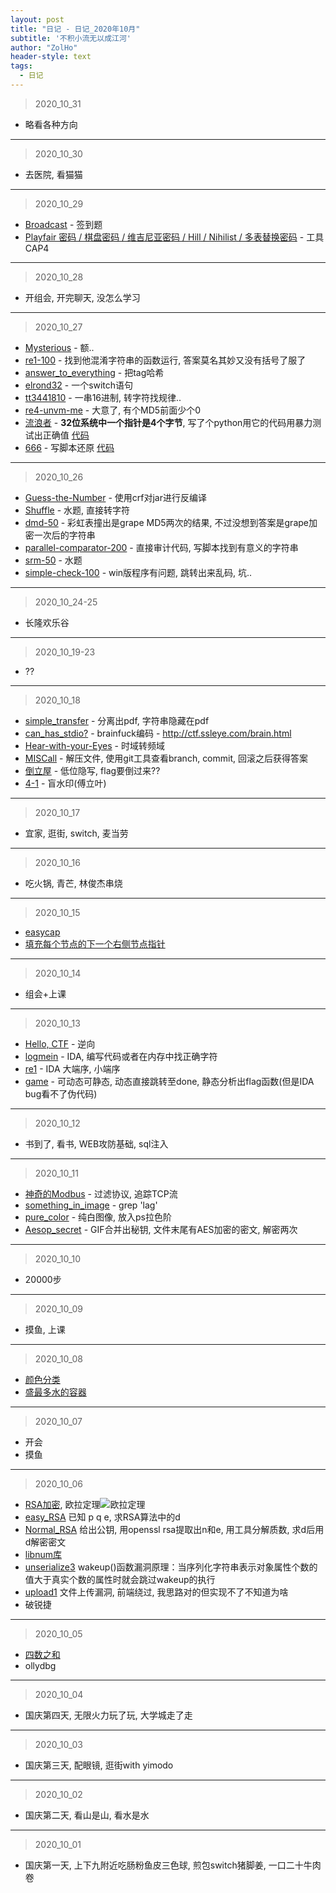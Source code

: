 ```yaml
---
layout: post
title: "日记 - 日记_2020年10月"
subtitle: '不积小流无以成江河'
author: "ZolHo"
header-style: text
tags:
  - 日记
---
```


> 2020_10_31

- 略看各种方向

---

> 2020_10_30

- 去医院, 看猫猫

---

> 2020_10_29

- [Broadcast](https://adworld.xctf.org.cn/task/answer?type=crypto&number=5&grade=1&id=5522&page=1) - 签到题
- [Playfair 密码 / 棋盘密码 / 维吉尼亚密码 / Hill / Nihilist / 多表替换密码](https://ctf-wiki.github.io/ctf-wiki/crypto/classical/polyalphabetic-zh/) - 工具CAP4

---

> 2020_10_28

- 开组会, 开完聊天, 没怎么学习

---

> 2020_10_27

- [Mysterious](https://adworld.xctf.org.cn/task/answer?type=reverse&number=4&grade=1&id=5480&page=1) - 额..
- [re1-100](https://adworld.xctf.org.cn/task/answer?type=reverse&number=4&grade=1&id=4720&page=1) - 找到他混淆字符串的函数运行, 答案莫名其妙又没有括号了服了
- [answer_to_everything](https://adworld.xctf.org.cn/task/answer?type=reverse&number=4&grade=1&id=5511&page=1) - 把tag哈希
- [elrond32](https://adworld.xctf.org.cn/task/answer?type=reverse&number=4&grade=1&id=4750&page=1) - 一个switch语句
- [tt3441810](https://adworld.xctf.org.cn/task/answer?type=reverse&number=4&grade=1&id=4751&page=1) - 一串16进制, 转字符找规律..
- [re4-unvm-me](https://adworld.xctf.org.cn/task/answer?type=reverse&number=4&grade=1&id=5033&page=1) - 大意了, 有个MD5前面少个0
- [流浪者](https://adworld.xctf.org.cn/task/answer?type=reverse&number=4&grade=1&id=5570&page=2) - **32位系统中一个指针是4个字节**, 写了个python用它的代码用暴力测试出正确值 [代码](https://github.com/ZolHo/AlgoProgramming/blob/master/XCTF/%E6%B5%81%E6%B5%AA%E8%80%85.py)
- [666](https://adworld.xctf.org.cn/task/answer?type=reverse&number=4&grade=1&id=5573&page=2) - 写脚本还原 [代码](https://github.com/ZolHo/AlgoProgramming/blob/master/XCTF/666.py)

---

> 2020_10_26

- [Guess-the-Number](https://adworld.xctf.org.cn/task/answer?type=reverse&number=4&grade=1&id=4908&page=1) - 使用crf对jar进行反编译
- [Shuffle](https://adworld.xctf.org.cn/task/answer?type=reverse&number=4&grade=1&id=4942&page=1) - 水题, 直接转字符
- [dmd-50](https://adworld.xctf.org.cn/task/answer?type=reverse&number=4&grade=1&id=4959&page=1) - 彩虹表撞出是grape MD5两次的结果, 不过没想到答案是grape加密一次后的字符串
- [parallel-comparator-200](https://adworld.xctf.org.cn/task/answer?type=reverse&number=4&grade=1&id=4706&page=1) - 直接审计代码, 写脚本找到有意义的字符串
- [srm-50](https://adworld.xctf.org.cn/task/answer?type=reverse&number=4&grade=1&id=4963&page=1) - 水题
- [simple-check-100](https://adworld.xctf.org.cn/task/answer?type=reverse&number=4&grade=1&id=4709&page=1) - win版程序有问题, 跳转出来乱码, 坑..

---

> 2020_10_24-25

- 长隆欢乐谷

---

> 2020_10_19-23

- ??

---

> 2020_10_18

- [simple_transfer](https://adworld.xctf.org.cn/task/answer?type=misc&number=1&grade=1&id=4741&page=1) - 分离出pdf, 字符串隐藏在pdf
- [can_has_stdio?](https://adworld.xctf.org.cn/task/answer?type=misc&number=1&grade=1&id=4754&page=1) - brainfuck编码 - http://ctf.ssleye.com/brain.html
- [Hear-with-your-Eyes](https://adworld.xctf.org.cn/task/answer?type=misc&number=1&grade=1&id=4904&page=2) - 时域转频域
- [MISCall](https://adworld.xctf.org.cn/task/answer?type=misc&number=1&grade=1&id=4937&page=2) - 解压文件, 使用git工具查看branch, commit, 回滚之后获得答案
- [倒立屋](https://adworld.xctf.org.cn/task/answer?type=misc&number=1&grade=1&id=5494&page=2) - 低位隐写, flag要倒过来??
- [4-1](https://adworld.xctf.org.cn/task/answer?type=misc&number=1&grade=1&id=4842&page=2) - 盲水印(傅立叶)

---

> 2020_10_17

- 宜家, 逛街, switch, 麦当劳

---

> 2020_10_16

- 吃火锅, 青芒, 林俊杰串烧

---

> 2020_10_15

- [easycap](https://adworld.xctf.org.cn/task/answer?type=misc&number=1&grade=1&id=4872&page=1)
- [填充每个节点的下一个右侧节点指针](https://leetcode-cn.com/problems/populating-next-right-pointers-in-each-node/)

---

> 2020_10_14

- 组会+上课

---

> 2020_10_13

- [Hello, CTF](https://adworld.xctf.org.cn/task/answer?type=reverse&number=4&grade=0&id=5075&page=1) - 逆向
- [logmein](https://adworld.xctf.org.cn/task/answer?type=reverse&number=4&grade=0&id=5078&page=1) - IDA, 编写代码或者在内存中找正确字符
- [re1](https://adworld.xctf.org.cn/task/answer?type=reverse&number=4&grade=0&id=5073&page=1) - IDA 大端序, 小端序
- [game](https://adworld.xctf.org.cn/task/answer?type=reverse&number=4&grade=0&id=5074&page=1) - 可动态可静态, 动态直接跳转至done, 静态分析出flag函数(但是IDA bug看不了伪代码)

---

> 2020_10_12

- 书到了, 看书, WEB攻防基础, sql注入

---

> 2020_10_11

- [神奇的Modbus](https://adworld.xctf.org.cn/task/answer?type=misc&number=1&grade=1&id=4679&page=1) - 过滤协议, 追踪TCP流
- [something_in_image](https://adworld.xctf.org.cn/task/answer?type=misc&number=1&grade=1&id=5465&page=1) - grep 'lag'
- [pure_color](https://adworld.xctf.org.cn/task/answer?type=misc&number=1&grade=1&id=4705&page=1) - 纯白图像, 放入ps拉色阶
- [Aesop_secret](https://adworld.xctf.org.cn/task/answer?type=misc&number=1&grade=1&id=5492&page=1) - GIF合并出秘钥, 文件末尾有AES加密的密文, 解密两次

---

> 2020_10_10

- 20000步

---

> 2020_10_09

- 摸鱼, 上课

---

> 2020_10_08

- [颜色分类](https://leetcode-cn.com/problems/sort-colors/)
- [盛最多水的容器](https://leetcode-cn.com/problems/container-with-most-water/)

---

> 2020_10_07

- 开会
- 摸鱼

---

> 2020_10_06

- [RSA加密](http://www.ruanyifeng.com/blog/2013/06/rsa_algorithm_part_one.html), 欧拉定理![欧拉定理](http://chart.googleapis.com/chart?cht=tx&chl=a%5E%7B%5Cphi%28n%29%7D%5Cequiv%5C1%20%28mod%5C%20n%29&chs=60)
- [easy_RSA](https://adworld.xctf.org.cn/task/answer?type=crypto&number=5&grade=0&id=5114&page=1) 已知 p q e, 求RSA算法中的d
- [Normal_RSA](https://adworld.xctf.org.cn/task/answer?type=crypto&number=5&grade=0&id=5115&page=1) 给出公钥, 用openssl rsa提取出n和e, 用工具分解质数, 求d后用d解密密文
- [libnum库](https://github.com/hellman/libnum)
- [unserialize3](https://adworld.xctf.org.cn/task/answer?type=web&number=3&grade=1&id=4821&page=1) wakeup()函数漏洞原理：当序列化字符串表示对象属性个数的值大于真实个数的属性时就会跳过wakeup的执行
- [upload1](https://adworld.xctf.org.cn/task/answer?type=web&number=3&grade=1&id=4822&page=1) 文件上传漏洞, 前端绕过, 我思路对的但实现不了不知道为啥
- 破锐捷

---

> 2020_10_05

- [四数之和](https://leetcode-cn.com/problems/4sum/)
- ollydbg

---

> 2020_10_04

- 国庆第四天, 无限火力玩了玩, 大学城走了走

---

> 2020_10_03

- 国庆第三天, 配眼镜, 逛街with yimodo

---

> 2020_10_02

- 国庆第二天, 看山是山, 看水是水

---

> 2020_10_01

- 国庆第一天, 上下九附近吃肠粉鱼皮三色球, 煎包switch猪脚姜, 一口二十牛肉卷
